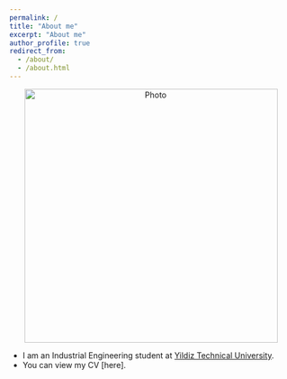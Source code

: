 ```yaml
---
permalink: /
title: "About me"
excerpt: "About me"
author_profile: true
redirect_from: 
  - /about/
  - /about.html
---
```


<p align="center">
  <img src=https://www.google.com/url?sa=i&url=https%3A%2F%2Fkmsmmmo.org.tr%2Fmanzara-resimleri-2%2F&psig=AOvVaw1DjJ0CYUgnykRGDRPPeWvf&ust=1585571824411000&source=images&cd=vfe&ved=0CAIQjRxqFwoTCNjkycjmv-gCFQAAAAAdAAAAABAD alt="Photo" style="width: 450px;"/> 
</p>

* I am an Industrial Engineering student at [Yildiz Technical University](http://www.yildiz.edu.tr/).
* You can view my CV [here].



